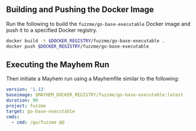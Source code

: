 ## Building and Pushing the Docker Image

Run the following to build the `fuzzme/go-base-executable` Docker image and push it to a specified Docker registry.

```sh
docker build -t $DOCKER_REGISTRY/fuzzme/go-base-executable .
docker push $DOCKER_REGISTRY/fuzzme/go-base-executable
```

## Executing the Mayhem Run

Then initiate a Mayhem run using a Mayhemfile similar to the following:

```yaml
version: '1.13'
baseimage: $MAYHEM_DOCKER_REGISTRY/fuzzme/go-base-executable:latest
duration: 90
project: fuzzme
target: go-base-executable
cmds:
  - cmd: /go/fuzzme @@
```
